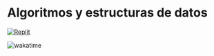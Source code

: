 # Algoritmos y estructuras de datos

[![Replit](https://img.shields.io/badge/Ver%20en%20Replit-DD1200?style=for-the-badge&logo=Replit&logoColor=white)](https://replit.com/@CrysoK/AED)

![wakatime](https://wakatime.com/badge/user/528eaf19-a64d-4627-8202-9455dddcf8c6/project/52231938-4a52-4c62-aecf-c914d8a68abe.svg?style=for-the-badge)
